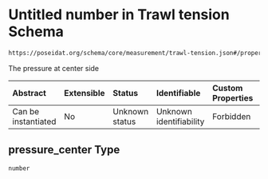 # Untitled number in Trawl tension Schema

```txt
https://poseidat.org/schema/core/measurement/trawl-tension.json#/properties/pressure_center
```

The pressure at center side

| Abstract            | Extensible | Status         | Identifiable            | Custom Properties | Additional Properties | Access Restrictions | Defined In                                                                                |
| :------------------ | :--------- | :------------- | :---------------------- | :---------------- | :-------------------- | :------------------ | :---------------------------------------------------------------------------------------- |
| Can be instantiated | No         | Unknown status | Unknown identifiability | Forbidden         | Allowed               | none                | [trawl-tension.json*](schemas/core/measurement/trawl-tension.json "open original schema") |

## pressure_center Type

`number`
